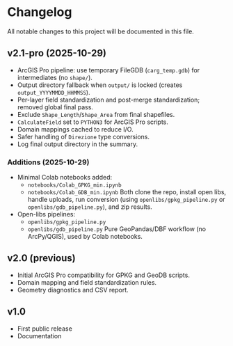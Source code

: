# Changelog

All notable changes to this project will be documented in this file.

## v2.1-pro (2025-10-29)
- ArcGIS Pro pipeline: use temporary FileGDB (`carg_temp.gdb`) for intermediates (no `shape/`).
- Output directory fallback when `output/` is locked (creates `output_YYYYMMDD_HHMMSS`).
- Per-layer field standardization and post-merge standardization; removed global final pass.
- Exclude `Shape_Length`/`Shape_Area` from final shapefiles.
- `CalculateField` set to `PYTHON3` for ArcGIS Pro scripts.
- Domain mappings cached to reduce I/O.
- Safer handling of `Direzione` type conversions.
- Log final output directory in the summary.

### Additions (2025-10-29)
- Minimal Colab notebooks added:
  - `notebooks/Colab_GPKG_min.ipynb`
  - `notebooks/Colab_GDB_min.ipynb`
  Both clone the repo, install open libs, handle uploads, run conversion (using `openlibs/gpkg_pipeline.py` or `openlibs/gdb_pipeline.py`), and zip results.
- Open-libs pipelines:
  - `openlibs/gpkg_pipeline.py`
  - `openlibs/gdb_pipeline.py`
  Pure GeoPandas/DBF workflow (no ArcPy/QGIS), used by Colab notebooks.

## v2.0 (previous)
- Initial ArcGIS Pro compatibility for GPKG and GeoDB scripts.
- Domain mapping and field standardization rules.
- Geometry diagnostics and CSV report.

## v1.0
- First public release
- Documentation
